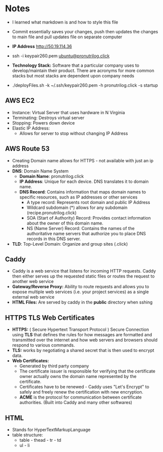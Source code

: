 # Notes
- I learned what markdown is and how to style this file
- Commit essentially saves your changes, push then updates the changes to main file and pull updates file on separate computer

- **IP Address** http://50.19.114.36
- ssh -i keypair260.pem ubuntu@pronutrilog.click
- **Technology Stack:** Software that a particular company uses to develop/maintain their product. There are acronyms for more common stacks but most stacks are dependent upon company needs
- ./deployFiles.sh -k ~/.ssh/keypair260.pem -h pronutrilog.click -s startup

## AWS EC2
- Instance: Virtual Server that uses hardware in N Virginia
- Terminating: Destroys virtual server
- Stopping: Powers down device
- Elastic IP Address:
    - Allows for server to stop without changing IP Address
## AWS Route 53
- Creating Domain name allows for HTTPS - not available with just an ip address
- **DNS**: Domain Name System
  - **Domain Name**: pronutrilog.click
  - **IP Address**: Unique for each device. DNS translates it to domain name.
  - **DNS Record**: Contains information that maps domain names to specific resources, such as IP addresses or other services
      - A type record: Represents root domain and public IP Address
      - Wildcard subdomain (*) allows for any subdomain (recipe.pronutrilog.click)
      - SOA (Start of Authority) Record: Provides contact information about the owner of this domain name.
      - NS (Name Server) Record: Contains the names of the authoritative name servers that authorize you to place DNS records in this DNS server.
- **TLD**: Top-Level Domain: Organize and group sites (.click)
## Caddy 
- Caddy is a web service that listens for incoming HTTP requests. Caddy then either serves up the requested static files or routes the request to another web service
- **Gateway/Reverse Proxy:** Ability to route requests and allows you to expose multiple web services (i.e. your project services) as a single external web service
- **HTML Files:** Are served by caddy in the **public** directory when sshing
## HTTPS TLS Web Certificates
- **HTTPS:** ( Secure Hypertext Transport Protocol ) Secure Connection using **TLS** that defines the rules for how messages are formatted and transmitted over the internet and how web servers and browsers should respond to various commands.
- **TLS:** works by negotiating a shared secret that is then used to encrypt data.
- **Web Certificates:**
    - Generated by third party company
    - The certificate issuer is responsible for verifying that the certificate owner actually owns the domain name represented by the certificate.
    - Certificates have to be renewed - Caddy uses "Let's Encrypt" to safely and freely renew the certification with new encryption.
    - **ACME** is the protocol for communication between certificate authorities. (Built into Caddy and many other softwares)
 
## HTML
- Stands for HyperTextMarkupLanguage
- table structure:
    - table - thead - tr - td
    - ul - li
   

